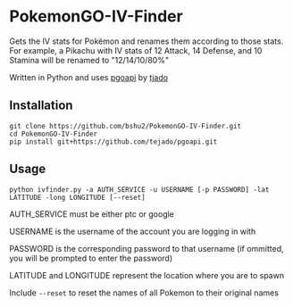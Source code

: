 # PokemonGO-IV-Finder
Gets the IV stats for Pokémon and renames them according to those stats.
For example, a Pikachu with IV stats of 12 Attack, 14 Defense, and 10 Stamina will be renamed to "12/14/10/80%"

Written in Python and uses [pgoapi](https://github.com/tejado/pgoapi) by [tjado](https://github.com/tejado)


## Installation
```
git clone https://github.com/bshu2/PokemonGO-IV-Finder.git
cd PokemonGO-IV-Finder
pip install git+https://github.com/tejado/pgoapi.git
```


## Usage
```
python ivfinder.py -a AUTH_SERVICE -u USERNAME [-p PASSWORD] -lat LATITUDE -long LONGITUDE [--reset]
```
AUTH_SERVICE must be either ptc or google

USERNAME is the username of the account you are logging in with

PASSWORD is the corresponding password to that username (if ommitted, you will be prompted to enter the password)

LATITUDE and LONGITUDE represent the location where you are to spawn

Include `--reset` to reset the names of all Pokemon to their original names